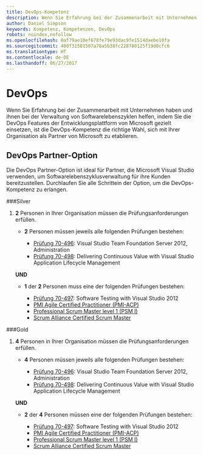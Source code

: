 ```yaml
---
title: DevOps-Kompetenz
description: Wenn Sie Erfahrung bei der Zusammenarbeit mit Unternehmen haben und ihnen bei der Verwaltung von Softwarelebenszyklen helfen, indem Sie die DevOps Features der Entwicklungsplattform von Microsoft gezielt einsetzen, ist die DevOps-Kompetenz die richtige Wahl, sich mit Ihrer Organisation als Partner von Microsoft zu etablieren.
author: Daniel Simpson
keywords: Kompetenz, Kompetenzen, DevOps
robots: noindex,nofollow
ms.openlocfilehash: 0af79ae10ef678fe79e93dac9fe1514daebe10fa
ms.sourcegitcommit: 400f31501507a78a5b38fc228780125f19d0cfc6
ms.translationtype: HT
ms.contentlocale: de-DE
ms.lasthandoff: 06/27/2017
---
```

# <a name="devops"></a>DevOps
 Wenn Sie Erfahrung bei der Zusammenarbeit mit Unternehmen haben und ihnen bei der Verwaltung von Softwarelebenszyklen helfen, indem Sie die DevOps Features der Entwicklungsplattform von Microsoft gezielt einsetzen, ist die DevOps-Kompetenz die richtige Wahl, sich mit Ihrer Organisation als Partner von Microsoft zu etablieren.

## <a name="devops-partner-option"></a>DevOps Partner-Option
Die DevOps Partner-Option ist ideal für Partner, die Microsoft Visual Studio verwenden, um Softwarelebenszyklusverwaltung für ihre Kunden bereitzustellen. Durchlaufen Sie alle Schrittein der Option, um die DevOps-Kompetenz zu erlangen.

###<a name="silver"></a>Silver
1. **2** Personen in Ihrer Organisation müssen die Prüfungsanforderungen erfüllen.

    - **2** Personen müssen jeweils alle folgenden Prüfungen bestehen:

        - [Prüfung 70-496](https://www.microsoft.com/en-us/learning/exam-70-496.aspx): Visual Studio Team Foundation Server 2012, Administration
        - [Prüfung 70-498](https://www.microsoft.com/en-us/learning/exam-70-498.aspx): Delivering Continuous Value with Visual Studio Application Lifecycle Management

    **UND**

    - **1** der **2** Personen muss eine der folgenden Prüfungen bestehen:

        * [Prüfung 70-497](https://www.microsoft.com/en-us/learning/exam-70-497.aspx): Software Testing with Visual Studio 2012
        * [PMI Agile Certified Practitioner (PMI-ACP)](http://www.pmi.org/certifications/types/agile-acp)
        * [Professional Scrum Master level 1 (PSM I)](https://www.scrum.org/professional-scrum-certifications/professional-scrum-master-i-assessment)
        * [Scrum Alliance Certified Scrum Master](https://www.scrumalliance.org/certifications/practitioners/certified-scrummaster-csm)
    
###<a name="gold"></a>Gold
1. **4** Personen in Ihrer Organisation müssen die Prüfungsanforderungen erfüllen.

    - **4** Personen müssen jeweils alle folgenden Prüfungen bestehen:

        - [Prüfung 70-496](https://www.microsoft.com/en-us/learning/exam-70-496.aspx): Visual Studio Team Foundation Server 2012, Administration
        - [Prüfung 70-498](https://www.microsoft.com/en-us/learning/exam-70-498.aspx): Delivering Continuous Value with Visual Studio Application Lifecycle Management

    **UND**

    - **2** der **4** Personen müssen eine der folgenden Prüfungen bestehen:

        * [Prüfung 70-497](https://www.microsoft.com/en-us/learning/exam-70-497.aspx): Software Testing with Visual Studio 2012
        * [PMI Agile Certified Practitioner (PMI-ACP)](http://www.pmi.org/certifications/types/agile-acp)
        * [Professional Scrum Master level 1 (PSM I)](https://www.scrum.org/professional-scrum-certifications/professional-scrum-master-i-assessment)
        * [Scrum Alliance Certified Scrum Master](https://www.scrumalliance.org/certifications/practitioners/certified-scrummaster-csm)
        
